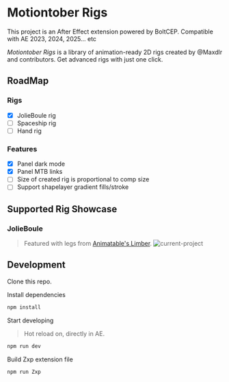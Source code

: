 # Motiontober Rigs

This project is an After Effect extension powered by BoltCEP.
Compatible with AE 2023, 2024, 2025... etc

_Motiontober Rigs_ is a library of animation-ready 2D rigs created by @Maxdlr and contributors.
Get advanced rigs with just one click.

## RoadMap

### Rigs

- [x] JolieBoule rig
- [ ] Spaceship rig
- [ ] Hand rig

### Features

- [x] Panel dark mode
- [x] Panel MTB links
- [ ] Size of created rig is proportional to comp size
- [ ] Support shapelayer gradient fills/stroke

## Supported Rig Showcase
### JolieBoule
> Featured with legs from [Animatable's Limber](https://www.animatable.co/limber).
![current-project](https://github.com/user-attachments/assets/560ccc4e-6fb4-4e00-9187-184816fab03c)

## Development

Clone this repo.

Install dependencies

```bash
npm install
```

Start developing

> Hot reload on, directly in AE.

```bash
npm run dev
```

Build Zxp extension file

```bash
npm run Zxp
```

